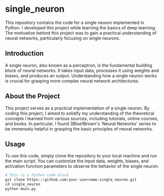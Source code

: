 # single_neuron

This repository contains the code for a single neuron implemented in Python. I developed this project while learning the basics of deep learning. The motivation behind this project was to gain a practical understanding of neural networks, particularly focusing on single neurons.

## Introduction

A single neuron, also known as a perceptron, is the fundamental building block of neural networks. It takes input data, processes it using weights and biases, and produces an output. Understanding how a single neuron works is crucial for grasping more complex neural network architectures.

## About the Project

This project serves as a practical implementation of a single neuron. By coding this project, I aimed to solidify my understanding of the theoretical concepts I learned from various sources, including tutorials, online courses, and books. In particular, I found 3Blue1Brown's 'Neural Networks' series to be immensely helpful in grasping the basic principles of neural networks.

## Usage

To use this code, simply clone the repository to your local machine and run the main script. You can customize the input data, weights, biases, and activation function parameters to observe the behavior of the single neuron.

```python
# This is a Python code block
git clone https://github.com/your-username/single_neuron.git
cd single_neuron
python main.py
```
